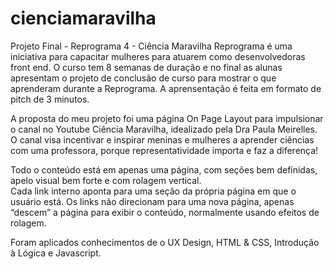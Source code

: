 # cienciamaravilha
Projeto Final - Reprograma 4 - Ciência Maravilha
Reprograma é uma iniciativa para capacitar mulheres para atuarem como desenvolvedoras front end.
O curso tem 8 semanas de duração e no final as alunas apresentam o projeto de conclusão de curso 
para mostrar o que aprenderam durante a Reprograma. A aprensentação é feita em formato de pitch de 3 minutos.

A proposta do meu projeto foi uma página On Page Layout para impulsionar o canal no Youtube Ciência Maravilha, idealizado
pela Dra Paula Meirelles. O canal visa incentivar e inspirar meninas e mulheres a aprender ciências com uma professora, 
porque representatividade importa e faz a diferença!

Todo o conteúdo está em apenas uma página, com seções bem definidas, apelo visual bem forte e com rolagem vertical.  
Cada link interno aponta para uma seção da própria página em que o usuário está. Os links não direcionam 
para uma nova página, apenas “descem” a página para exibir o conteúdo, normalmente
usando efeitos de rolagem.

Foram aplicados conhecimentos de o UX Design, HTML & CSS, Introdução à Lógica e Javascript.

